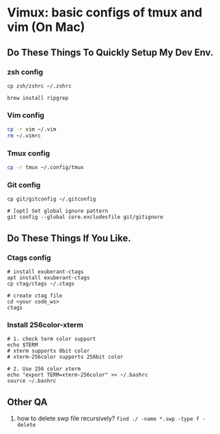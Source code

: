 # Vimux: basic configs of tmux and vim (On Mac)

## Do These Things To Quickly Setup My Dev Env.
### zsh config
```
cp zsh/zshrc ~/.zshrc

brew install ripgrep
```

### Vim config
```bash
cp -r vim ~/.vim
rm ~/.vimrc
```

### Tmux config
```bash
cp -r tmux ~/.config/tmux
```

### Git config
```
cp git/gitconfig ~/.gitconfig

# [opt] Set global ignore pattern
git config --global core.excludesfile git/gitignore
```

## Do These Things If You Like.
### Ctags config
```
# install exuberant-ctags
apt install exuberant-ctags
cp ctag/ctags ~/.ctags

# create ctag file
cd <your code_ws>
ctags
```

### Install 256color-xterm
```
# 1. check term color support
echo $TERM
# xterm supports 8bit color
# xterm-256color supports 256bit color

# 2. Use 256 color xterm
echo "export TERM=xterm-256color" >> ~/.bashrc
source ~/.bashrc
```


## Other QA
1. how to delete swp file recursively?
`find ./ -name *.swp -type f -delete`
